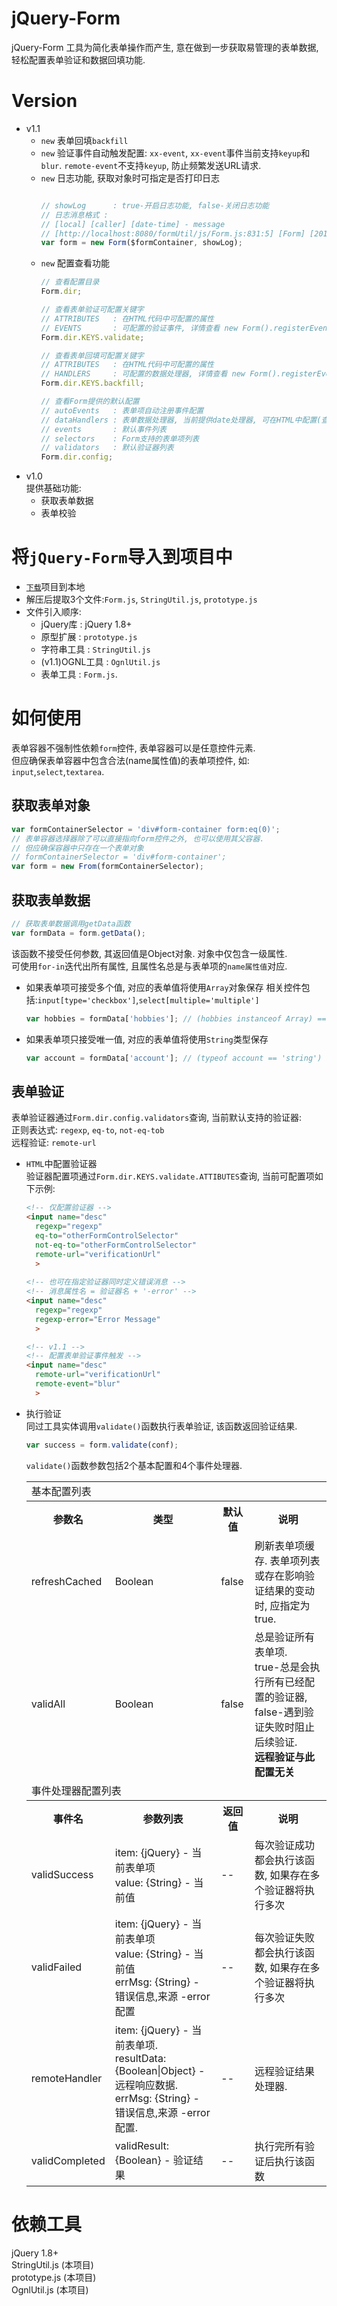 # jQuery-Form
  jQuery-Form 工具为简化表单操作而产生, 意在做到一步获取易管理的表单数据, 轻松配置表单验证和数据回填功能.
  
# Version
  * v1.1  
    * `new` 表单回填`backfill`
    * `new` 验证事件自动触发配置: `xx-event`, `xx-event`事件当前支持`keyup`和`blur`. `remote-event`不支持`keyup`, 防止频繁发送URL请求.
    * `new` 日志功能, 获取对象时可指定是否打印日志
      ```javascript    
      
      // showLog      : true-开启日志功能, false-关闭日志功能
      // 日志消息格式 : 
      // [local] [caller] [date-time] - message
      // [http://localhost:8080/formUtil/js/Form.js:831:5] [Form] [2016-06-25 19:21:44] - "Create form instance."
      var form = new Form($formContainer, showLog);
      ```
    * `new` 配置查看功能
      ```javascript
      // 查看配置目录
      Form.dir;
      
      // 查看表单验证可配置关键字
      // ATTRIBUTES   : 在HTML代码中可配置的属性
      // EVENTS       : 可配置的验证事件, 详情查看 new Form().registerEvents(events)
      Form.dir.KEYS.validate;
      
      // 查看表单回填可配置关键字
      // ATTRIBUTES   : 在HTML代码中可配置的属性
      // HANDLERS     : 可配置的数据处理器, 详情查看 new Form().registerEvents(events)
      Form.dir.KEYS.backfill;
      
      // 查看Form提供的默认配置
      // autoEvents   : 表单项自动注册事件配置
      // dataHandlers : 表单数据处理器, 当前提供date处理器, 可在HTML中配置(查看Form.dir.KEYS.backfill)
      // events       : 默认事件列表
      // selectors    : Form支持的表单项列表
      // validators   : 默认验证器列表
      Form.dir.config;
      ```
  * v1.0  
    提供基础功能:
    * 获取表单数据
    * 表单校验
  
# 将`jQuery-Form`导入到项目中
  * [`下载`](https://github.com/git8023/jQuery-Form-Util/archive/master.zip)项目到本地
  * 解压后提取3个文件:`Form.js`, `StringUtil.js`, `prototype.js`
  * 文件引入顺序:
    * jQuery库         : jQuery 1.8+
    * 原型扩展         : `prototype.js`
    * 字符串工具       : `StringUtil.js`
    * (v1.1)OGNL工具   : `OgnlUtil.js`
    * 表单工具         : `Form.js`.

# 如何使用
  表单容器不强制性依赖`form`控件, 表单容器可以是任意控件元素.<br>
  但应确保表单容器中包含合法(name属性值)的表单项控件, 如: `input`,`select`,`textarea`.
  
## 获取表单对象
  ```javascript
  var formContainerSelector = 'div#form-container form:eq(0)';
  // 表单容器选择器除了可以直接指向form控件之外, 也可以使用其父容器.
  // 但应确保容器中只存在一个表单对象
  // formContainerSelector = 'div#form-container';
  var form = new From(formContainerSelector);
  ```
    
## 获取表单数据
  ```javascript
  // 获取表单数据调用getData函数
  var formData = form.getData();
  ```
  
  该函数不接受任何参数, 其返回值是Object对象. 对象中仅包含一级属性.<br>
  可使用`for-in`迭代出所有属性, 且属性名总是与表单项的`name属性值`对应.<br>
  * 如果表单项可接受多个值, 对应的表单值将使用`Array`对象保存 相关控件包括:`input[type='checkbox']`,`select[multiple='multiple']`<br>
    ```javascript
    var hobbies = formData['hobbies']; // (hobbies instanceof Array) ==  true
    ```
  
  * 如果表单项只接受唯一值, 对应的表单值将使用`String`类型保存
    ```javascript
    var account = formData['account']; // (typeof account == 'string') == true
    ```
    
## 表单验证<br>
  表单验证器通过`Form.dir.config.validators`查询, 当前默认支持的验证器:<br>
  正则表达式: `regexp`, `eq-to`, `not-eq-tob`<br>
  远程验证: `remote-url`<br>

  * `HTML`中配置验证器<br>
    验证器配置项通过`Form.dir.KEYS.validate.ATTIBUTES`查询, 当前可配置项如下示例:
    ```html
    <!-- 仅配置验证器 -->
    <input name="desc" 
      regexp="regexp" 
      eq-to="otherFormControlSelector"
      not-eq-to="otherFormControlSelector"
      remote-url="verificationUrl"
      >
      
    <!-- 也可在指定验证器同时定义错误消息 -->
    <!-- 消息属性名 = 验证器名 + '-error' -->
    <input name="desc" 
      regexp="regexp" 
      regexp-error="Error Message"
      >
    
    <!-- v1.1 -->  
    <!-- 配置表单验证事件触发 -->
    <input name="desc"
      remote-url="verificationUrl"
      remote-event="blur"
      >
    ```
      
  * 执行验证<br>
    同过工具实体调用`validate()`函数执行表单验证, 该函数返回验证结果.
    ```javascript
    var success = form.validate(conf);
    ```
    
    `validate()`函数参数包括2个基本配置和4个事件处理器.
    <table>
      <tr>
        <td colspan=4>基本配置列表</td>
      </tr>
      <tr>
        <th>参数名</th>
        <th>类型</th>
        <th>默认值</th>
        <th>说明</th>
      </tr>
      <tr>
        <td>refreshCached</td>
        <td>Boolean</td>
        <td>false</td>
        <td>刷新表单项缓存. 表单项列表或存在影响验证结果的变动时, 应指定为true.</td>
      </tr>
      <tr>
        <td>validAll</td>
        <td>Boolean</td>
        <td>false</td>
        <td>总是验证所有表单项.<br>true-总是会执行所有已经配置的验证器, false-遇到验证失败时阻止后续验证.<br> <b>远程验证与此配置无关</b></td>
      </tr>
      <tr>
        <td colspan=4>事件处理器配置列表</td>
      </tr>
      <tr>
        <th>事件名</th>
        <th>参数列表</th>
        <th>返回值</th>
        <th>说明</th>
      </tr>
      <tr>
        <td>validSuccess</td>
        <td>item: {jQuery} - 当前表单项<br> value: {String} - 当前值</td>
        <td>--</td>
        <td>每次验证成功都会执行该函数, 如果存在多个验证器将执行多次</td>
      </tr>
      <tr>
        <td>validFailed</td>
        <td>item: {jQuery} - 当前表单项<br> value: {String} - 当前值<br>errMsg: {String} - 错误信息,来源 -error 配置</td>
        <td>--</td>
        <td>每次验证失败都会执行该函数, 如果存在多个验证器将执行多次</td>
      </tr>
      <tr>
        <td>remoteHandler</td>
        <td>item: {jQuery} - 当前表单项.<br> resultData: {Boolean|Object} - 远程响应数据.<br>errMsg: {String} - 错误信息,来源 -error 配置.</td>
        <td>--</td>
        <td>远程验证结果处理器.</td>
      </tr>
      <tr>
        <td>validCompleted</td>
        <td>validResult: {Boolean} - 验证结果</td>
        <td>--</td>
        <td>执行完所有验证后执行该函数</td>
      </tr>
    </table>
      
# 依赖工具
  jQuery 1.8+  
  StringUtil.js (本项目)  
  prototype.js  (本项目)   
  OgnlUtil.js   (本项目) 
  

